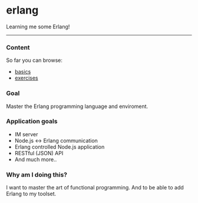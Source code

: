 erlang
======

Learning me some Erlang!

---

### Content
So far you can browse:
* [basics](https://github.com/opensoars/erlang/tree/master/basics)
* [exercises](https://github.com/opensoars/erlang/tree/master/exercises)


### Goal
Master the Erlang programming language and enviroment.


### Application goals
* IM server
* Node.js <-> Erlang communication
* Erlang controlled Node.js application
* RESTful (JSON) API
* And much more..


### Why am I doing this?
I want to master the art of functional programming. And to be able to add Erlang to my toolset.


